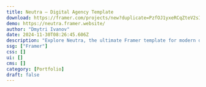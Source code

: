 ```yaml
---
title: Neutra — Digital Agency Template
download: https://framer.com/projects/new?duplicate=PzfOJ1yxeRCqZteV2sIX&duplicateType=siteTemplate
demo: https://neutra.framer.website/
author: "Dmytri Ivanov"
date: 2024-11-30T08:26:45.606Z
description: "Explore Neutra, the ultimate Framer template for modern digital agencies seeking a blend of style and efficiency."
ssg: ["Framer"]
css: []
ui: []
cms: []
category: [Portfolio]
draft: false
---
```

